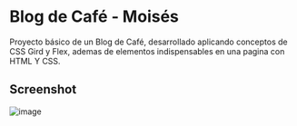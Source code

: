
#  Blog de Café - Moisés

Proyecto básico de un Blog de Café, desarrollado aplicando conceptos de CSS Gird y Flex, ademas de elementos indispensables en una pagina con HTML Y CSS.

## Screenshot

![image](https://github.com/sitesafemoi/blogdeCafe/assets/128161888/cb7b034c-150b-42a7-99b8-00a8850b4867)
